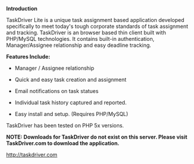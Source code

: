 **Introduction**

TaskDriver Lite is a unique task assignment based application developed specifically to meet today's tough corporate standards of task assignment and tracking. TaskDriver is an browser based thin client built with PHP/MySQL technologies. It contains built-in authentication, Manager/Assignee relationship and easy deadline tracking.


**Features Include:**

  * Manager / Assignee relationship

  * Quick and easy task creation and assignment

  * Email notifications on task statues

  * Individual task history captured and reported.

  * Easy install and setup. (Requires PHP/MySQL)


TaskDriver has been tested on PHP 5x versions.


**NOTE: Downloads for TaskDriver do not exist on this server. Please visit TaskDriver.com to download the application.**

http://taskdriver.com